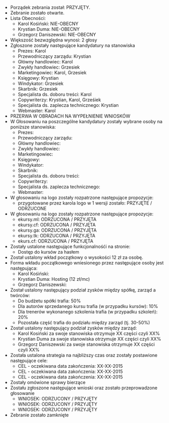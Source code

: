 - Porządek zebrania został: PRZYJĘTY.
- Zebranie zostało otwarte.
- Lista Obecności:
	- Karol Kośiński: NIE-OBECNY
	- Krystian Duma: NIE-OBECNY
	- Grzegorz Daniszewski: NIE-OBECNY
- Większość bezwzględna wynosi: 2 głosy
- Zgłoszone zostały następujące kandydatury na stanowiska
    - Prezes: Karol
    - Przewodniczący zarządu: Krystian
    - Główny handlowiec: Karol
    - Zwykły handlowiec: Grzesiek
    - Marketingowiec: Karol, Grzesiek
    - Księgowy: Krystian
    - Windykator: Grzesiek
    - Skarbnik: Grzesiek
    - Specjalista ds. doboru treści: Karol
    - Copywriterzy: Krystian, Karol, Grześiek
    - Specjalista ds. zaplecza technicznego: Krystian
    - Webmaster: Karol
- PRZERWA W OBRADACH NA WYPEŁNIENIE WNIOSKÓW
- W Głosowaniu na poszczególne kandydatury zostały wybrane osoby na poniższe stanowiska:
    - Prezes: 
    - Przewodniczący zarządu: 
    - Główny handlowiec: 
    - Zwykły handlowiec: 
    - Marketingowiec: 
    - Księgowy: 
    - Windykator: 
    - Skarbnik: 
    - Specjalista ds. doboru treści: 
    - Copywriterzy: 
    - Specjalista ds. zaplecza technicznego: 
    - Webmaster: 
- W głosowaniu na logo zostały rozpatrzone następujące propozycje:
    - przygotowane przez karola logo w 1 wersji zostało: PRZYJĘTE / ODRZUCONE
- W głosowaniu na logo zostały rozpatrzone następujące propozycje:
    - ekursy.ml: ODRZUCONA / PRZYJĘTA
    - ekursy.cf: ODRZUCONA / PRZYJĘTA
    - ekursy.ga: ODRZUCONA / PRZYJĘTA
    - ekursy.tk: ODRZUCONA / PRZYJĘTA
    - ekurs.cf: ODRZUCONA / PRZYJĘTA
- Zostały ustalone następujące funkcjonalnośći na stronie:
    - Dostęp do kursów za hasłem
- Został ustalony wkład początkowy o wysokości 12 zł za osobę.
- Forma wkładu początkowego wniesionego przez następujące osoby jest następująca:
	- Karol Kośiński: 
	- Krystian Duma: Hosting (12 zł/mc)
	- Grzegorz Daniszewski: 
- Został ustalony następujący podział zysków między spółkę, zarząd a twórców:
    - Do budżetu spółki trafia: 50%
    - Dla autorów sprzedanego kursu trafia (w przypadku kursów): 10%
    - Dla trenerów wykonanego szkolenia trafia (w przypadku szkoleń): 20%
    - Pozostała część trafia do podziału między zarząd (tj. 30-50%)
- Został ustalony następujący podział zysków między zarząd:
    - Karol Kosiński za swoje stanowiska otrzymuje XX części czyli XX%
    - Krystian Duma za swoje stanowiska otrzymuje XX części czyli XX%
    - Grzegorz Daniszewski za swoje stanowiska otrzymuje XX części czyli XX%
- Została ustalona strategia na najbliższy czas oraz zostały postawione następujące cele:
    - CEL - oczekiwana data zakończenia: XX-XX-2015
    - CEL - oczekiwana data zakończenia: XX-XX-2015
    - CEL - oczekiwana data zakończenia: XX-XX-2015
- Zostały omówione sprawy bierzące
- Zostału zgłoszone następujące wnioski oraz zostało przeprowadzone głosowanie
    - WNIOSEK: ODRZUCONY / PRZYJĘTY
    - WNIOSEK: ODRZUCONY / PRZYJĘTY
    - WNIOSEK: ODRZUCONY / PRZYJĘTY
- Zebranie zostało zamknięte